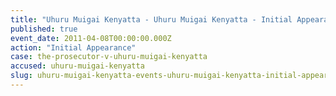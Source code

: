 ```yaml
---
title: "Uhuru Muigai Kenyatta - Uhuru Muigai Kenyatta - Initial Appearance"
published: true
event_date: 2011-04-08T00:00:00.000Z
action: "Initial Appearance"
case: the-prosecutor-v-uhuru-muigai-kenyatta
accused: uhuru-muigai-kenyatta
slug: uhuru-muigai-kenyatta-events-uhuru-muigai-kenyatta-initial-appearance
---
```

